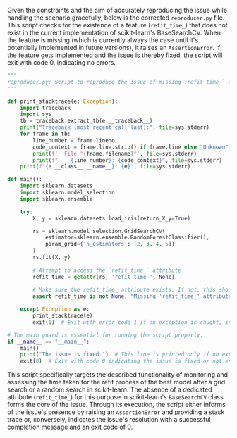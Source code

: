 Given the constraints and the aim of accurately reproducing the issue while handling the scenario gracefully, below is the corrected `reproducer.py` file. This script checks for the existence of a feature (`refit_time_`) that does not exist in the current implementation of scikit-learn's BaseSearchCV. When the feature is missing (which is currently always the case until it's potentially implemented in future versions), it raises an `AssertionError`. If the feature gets implemented and the issue is thereby fixed, the script will exit with code 0, indicating no errors.

```python
"""
reproducer.py: Script to reproduce the issue of missing `refit_time_` attribute in scikit-learn's BaseSearchCV.
"""

def print_stacktrace(e: Exception):
    import traceback
    import sys
    tb = traceback.extract_tb(e.__traceback__)
    print("Traceback (most recent call last):", file=sys.stderr)
    for frame in tb:
        line_number = frame.lineno
        code_context = frame.line.strip() if frame.line else "Unknown"
        print(f'  File "{frame.filename}"', file=sys.stderr)
        print(f"    {line_number}: {code_context}", file=sys.stderr)
    print(f"{e.__class__.__name__}: {e}", file=sys.stderr)

def main():
    import sklearn.datasets
    import sklearn.model_selection
    import sklearn.ensemble

    try:
        X, y = sklearn.datasets.load_iris(return_X_y=True)

        rs = sklearn.model_selection.GridSearchCV(
            estimator=sklearn.ensemble.RandomForestClassifier(),
            param_grid={'n_estimators': [2, 3, 4, 5]}
        )
        rs.fit(X, y)
        
        # Attempt to access the `refit_time_` attribute
        refit_time = getattr(rs, 'refit_time_', None)
        
        # Make sure the refit_time_ attribute exists. If not, this should raise an error indicating the issue is present.
        assert refit_time is not None, "Missing 'refit_time_' attribute in BaseSearchCV."

    except Exception as e:
        print_stacktrace(e)
        exit(1)  # Exit with error code 1 if an exception is caught, indicating the issue is present.

# The main guard is essential for running the script properly.
if __name__ == "__main__":
    main()
    print("The issue is fixed.")  # This line is printed only if no exception was raised.
    exit(0)  # Exit with code 0 indicating the issue is fixed or not encountered.
```

This script specifically targets the described functionality of monitoring and assessing the time taken for the refit process of the best model after a grid search or a random search in scikit-learn. The absence of a dedicated attribute (`refit_time_`) for this purpose in scikit-learn's `BaseSearchCV` class forms the core of the issue. Through its execution, the script either informs of the issue's presence by raising an `AssertionError` and providing a stack trace or, conversely, indicates the issue's resolution with a successful completion message and an exit code of 0.